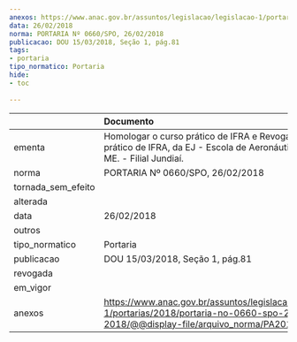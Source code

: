 ```yaml
---
anexos: https://www.anac.gov.br/assuntos/legislacao/legislacao-1/portarias/2018/portaria-no-0660-spo-26-02-2018/@@display-file/arquivo_norma/PA2018-0660.pdf
data: 26/02/2018
norma: PORTARIA Nº 0660/SPO, 26/02/2018
publicacao: DOU 15/03/2018, Seção 1, pág.81
tags:
- portaria
tipo_normatico: Portaria
hide: 
- toc 
 
---
```


|                    | Documento                                                                                                                                            |
|:-------------------|:-----------------------------------------------------------------------------------------------------------------------------------------------------|
| ementa             | Homologar o curso prático de IFRA e Revogar o curso prático de IFRA, da EJ - Escola de Aeronáutica Ltda - ME. - Filial Jundiaí.                      |
| norma              | PORTARIA Nº 0660/SPO, 26/02/2018                                                                                                                     |
| tornada_sem_efeito |                                                                                                                                                      |
| alterada           |                                                                                                                                                      |
| data               | 26/02/2018                                                                                                                                           |
| outros             |                                                                                                                                                      |
| tipo_normatico     | Portaria                                                                                                                                             |
| publicacao         | DOU 15/03/2018, Seção 1, pág.81                                                                                                                      |
| revogada           |                                                                                                                                                      |
| em_vigor           |                                                                                                                                                      |
| anexos             | https://www.anac.gov.br/assuntos/legislacao/legislacao-1/portarias/2018/portaria-no-0660-spo-26-02-2018/@@display-file/arquivo_norma/PA2018-0660.pdf |